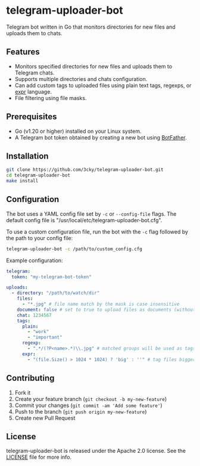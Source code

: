 # telegram-uploader-bot

Telegram bot written in Go that monitors directories for new files and uploads them to chats.

## Features

- Monitors specified directories for new files and uploads them to Telegram chats.
- Supports multiple directories and chats configuration.
- Can add custom tags to uploaded files using plain text tags, regexps, or [expr](https://github.com/antonmedv/expr) language.
- File filtering using file masks.

## Prerequisites

- Go (v1.20 or higher) installed on your Linux system.
- A Telegram bot token obtained by creating a new bot using [BotFather](https://core.telegram.org/bots#how-do-i-create-a-bot).

## Installation

```bash
git clone https://github.com/3cky/telegram-uploader-bot.git
cd telegram-uploader-bot
make install
```

## Configuration

The bot uses a YAML config file set by `-c` or `--config-file` flags. The default config file is "/usr/local/etc/telegram-uploader-bot.cfg".

To use a custom configuration file, run the bot with the `-c` flag followed by the path to your config file:

```bash
telegram-uploader-bot -c /path/to/custom_config.cfg
```

Example configuration:

```yaml
telegram:
  token: "my-telegram-bot-token"

uploads:
  - directory: "/path/to/watch/dir"
    files:
      - "*.jpg" # file name match by the mask is case insensitive
    document: false # set to true to upload files as documents (without reencoding)
    chat: 1234567
    tags:
      plain:
        - "work"
        - "important"
      regexp:
        - ".*/(?P<name>.*)\\.jpg" # matched groups will be used as tags prefixed by group names
      expr:
        - "(file.Size() > 1024 * 1024) ? 'big' : ''" # tag files bigger than 1 megabyte
```

## Contributing

1. Fork it
2. Create your feature branch (`git checkout -b my-new-feature`)
3. Commit your changes (`git commit -am 'Add some feature'`)
4. Push to the branch (`git push origin my-new-feature`)
5. Create new Pull Request

## License

telegram-uploader-bot is released under the Apache 2.0 license. See the [LICENSE](https://github.com/3cky/telegram-uploader-bot/blob/main/LICENSE) file for more info.
